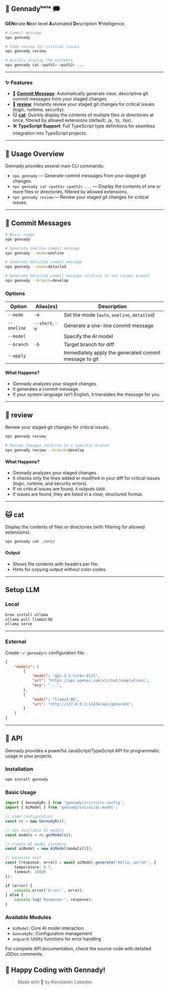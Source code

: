 🤖 Gennadyᵇᵉᵗᵃ 🗯️
-----------------
**GEN**erate **N**ext-level **A**utomated **D**escription **Y**ntelligence.

```bash
# Commit message
npx gennady

# Code review for critical issues
npx gennady review

# Quickly display the contents
npx gennady cat <path1> <path2> ...
```

---

### ✨ Features

- 🤖 [**Commit Message**](#-commit-messages): Automatically generate clear, descriptive git commit messages from your staged changes.
- 📝 [**review**](#-review): Instantly review your staged git changes for critical issues (logic, runtime, security).
- 🐱 [**cat**](#-cat): Quickly display the contents of multiple files or directories at once, filtered by allowed extensions (default: .js, .ts, .tsx).
- 🛠️ **TypeScript Support**: Full TypeScript type definitions for seamless integration into TypeScript projects.

---

## 🔖 Usage Overview

Gennady provides several main CLI commands:
- `npx gennady` — Generate commit messages from your staged git changes.
- `npx gennady cat <path1> <path2> ...` — Display the contents of one or more files or directories, filtered by allowed extensions.
- `npx gennady review` — Review your staged git changes for critical issues.

---

## 🤖 Commit Messages

```sh
# Basic usage
npx gennady

# Generate oneline commit message
npx gennady --mode=oneline

# Generate detailed commit message
npx gennady --mode=detailed

# Generate detailed commit message relative to the target branch
npx gennady --branch=develop
```

### Options
| Option            | Alias(es)        | Description                                  |
|-------------------|------------------|----------------------------------------------|
| `--mode`          | `-m`             | Set the mode (`auto`, `oneline`, `detailed`) |
| `--oneline`       | `--short`, `-o`  | Generate a one-line commit message           |
| `--model`         |                  | Specify the AI model                         |
| `--branch`        | `-b`             | Target branch for diff                       |
| `--apply`         |                  | Immediately apply the generated commit message to git |


#### What Happens?
- Gennady analyzes your staged changes.
- It generates a commit message.
- If your system language isn't English, it translates the message for you.

---


## 📝 review

Review your staged git changes for critical issues.

```sh
npx gennady review

# Review changes relative to a specific branch
npx gennady review --branch=develop
```

#### What Happens?
- Gennady analyzes your staged changes.
- It checks only the lines added or modified in your diff for critical issues (logic, runtime, and security errors).
- If no critical issues are found, it outputs `GOOD`.
- If issues are found, they are listed in a clear, structured format.

---

## 🐱 cat

Display the contents of files or directories (with filtering for allowed extensions).

```sh
npx gennady cat ./src/
```

#### Output
- Shows file contents with headers per file.
- Hints for copying output without color codes.

---

## Setup LLM

### Local

```sh
brew install ollama
ollama pull llama3:8b
ollama serve
```

---

### External

Create `~/.gennadyrc` configuration file:

```json
{
    "models": [
        {
            "model": "gpt-3.5-turbo-0125",
            "url": "https://api.openai.com/v1/chat/completions",
            "key": "...",
        },
        {
            "model": "llama3:8b",
            "url": "http://127.0.0.1:11434/api/generate",
        }
    ]
}
```

---

## 🔌 API

Gennady provides a powerful JavaScript/TypeScript API for programmatic usage in your projects.

### Installation

```bash
npm install gennady
```

### Basic Usage

```typescript
import { GennadyRc } from 'gennady/src/rc/rc-config';
import { AiModel } from 'gennady/src/ai/ai-model';

// Load configuration
const rc = new GennadyRc();

// Get available AI models
const models = rc.getModels();

// Create AI model instance
const aiModel = new AiModel(models[0]);

// Generate text
const [response, error] = await aiModel.generate('Hello, world!', {
    temperature: 0.7,
    timeout: 10000
});

if (error) {
    console.error('Error:', error);
} else {
    console.log('Response:', response);
}
```

### Available Modules

- `AiModel`: Core AI model interaction
- `GennadyRc`: Configuration management
- `unguard`: Utility functions for error handling

For complete API documentation, check the source code with detailed JSDoc comments.

## 🎉 Happy Coding with Gennady!

> Made with 🤖 by Konstantin Lebedev
